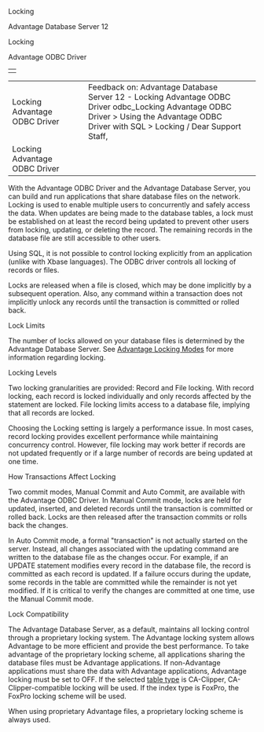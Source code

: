 Locking




Advantage Database Server 12  

Locking

Advantage ODBC Driver

|  |
| --- |
|  |

|  |  |  |  |  |
| --- | --- | --- | --- | --- |
| Locking  Advantage ODBC Driver |  |  | Feedback on: Advantage Database Server 12 - Locking Advantage ODBC Driver odbc\_Locking Advantage ODBC Driver > Using the Advantage ODBC Driver with SQL > Locking / Dear Support Staff, |  |
| Locking  Advantage ODBC Driver |  |  |  |  |

With the Advantage ODBC Driver and the Advantage Database Server, you can build and run applications that share database files on the network. Locking is used to enable multiple users to concurrently and safely access the data. When updates are being made to the database tables, a lock must be established on at least the record being updated to prevent other users from locking, updating, or deleting the record. The remaining records in the database file are still accessible to other users.

Using SQL, it is not possible to control locking explicitly from an application (unlike with Xbase languages). The ODBC driver controls all locking of records or files.

Locks are released when a file is closed, which may be done implicitly by a subsequent operation. Also, any command within a transaction does not implicitly unlock any records until the transaction is committed or rolled back.

Lock Limits

The number of locks allowed on your database files is determined by the Advantage Database Server. See [Advantage Locking Modes](master_advantage_locking_modes.htm) for more information regarding locking.

Locking Levels

Two locking granularities are provided: Record and File locking. With record locking, each record is locked individually and only records affected by the statement are locked. File locking limits access to a database file, implying that all records are locked.

Choosing the Locking setting is largely a performance issue. In most cases, record locking provides excellent performance while maintaining concurrency control. However, file locking may work better if records are not updated frequently or if a large number of records are being updated at one time.

How Transactions Affect Locking

Two commit modes, Manual Commit and Auto Commit, are available with the Advantage ODBC Driver. In Manual Commit mode, locks are held for updated, inserted, and deleted records until the transaction is committed or rolled back. Locks are then released after the transaction commits or rolls back the changes.

In Auto Commit mode, a formal "transaction" is not actually started on the server. Instead, all changes associated with the updating command are written to the database file as the changes occur. For example, if an UPDATE statement modifies every record in the database file, the record is committed as each record is updated. If a failure occurs during the update, some records in the table are committed while the remainder is not yet modified. If it is critical to verify the changes are committed at one time, use the Manual Commit mode.

Lock Compatibility

The Advantage Database Server, as a default, maintains all locking control through a proprietary locking system. The Advantage locking system allows Advantage to be more efficient and provide the best performance. To take advantage of the proprietary locking scheme, all applications sharing the database files must be Advantage applications. If non-Advantage applications must share the data with Advantage applications, Advantage locking must be set to OFF. If the selected [table type](odbc_table_type.htm) is CA-Clipper, CA-Clipper-compatible locking will be used. If the index type is FoxPro, the FoxPro locking scheme will be used.

When using proprietary Advantage files, a proprietary locking scheme is always used.